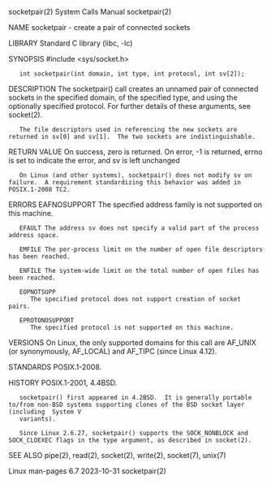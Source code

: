 socketpair(2)							      System Calls Manual							 socketpair(2)

NAME
       socketpair - create a pair of connected sockets

LIBRARY
       Standard C library (libc, -lc)

SYNOPSIS
       #include <sys/socket.h>

       int socketpair(int domain, int type, int protocol, int sv[2]);

DESCRIPTION
       The  socketpair()  call creates an unnamed pair of connected sockets in the specified domain, of the specified type, and using the optionally specified
       protocol.  For further details of these arguments, see socket(2).

       The file descriptors used in referencing the new sockets are returned in sv[0] and sv[1].  The two sockets are indistinguishable.

RETURN VALUE
       On success, zero is returned.  On error, -1 is returned, errno is set to indicate the error, and sv is left unchanged

       On Linux (and other systems), socketpair() does not modify sv on failure.  A requirement standardizing this behavior was added in POSIX.1-2008 TC2.

ERRORS
       EAFNOSUPPORT
	      The specified address family is not supported on this machine.

       EFAULT The address sv does not specify a valid part of the process address space.

       EMFILE The per-process limit on the number of open file descriptors has been reached.

       ENFILE The system-wide limit on the total number of open files has been reached.

       EOPNOTSUPP
	      The specified protocol does not support creation of socket pairs.

       EPROTONOSUPPORT
	      The specified protocol is not supported on this machine.

VERSIONS
       On Linux, the only supported domains for this call are AF_UNIX (or synonymously, AF_LOCAL) and AF_TIPC (since Linux 4.12).

STANDARDS
       POSIX.1-2008.

HISTORY
       POSIX.1-2001, 4.4BSD.

       socketpair() first appeared in 4.2BSD.  It is generally portable to/from non-BSD systems supporting clones of the BSD socket layer (including  System V
       variants).

       Since Linux 2.6.27, socketpair() supports the SOCK_NONBLOCK and SOCK_CLOEXEC flags in the type argument, as described in socket(2).

SEE ALSO
       pipe(2), read(2), socket(2), write(2), socket(7), unix(7)

Linux man-pages 6.7							  2023-10-31								 socketpair(2)
